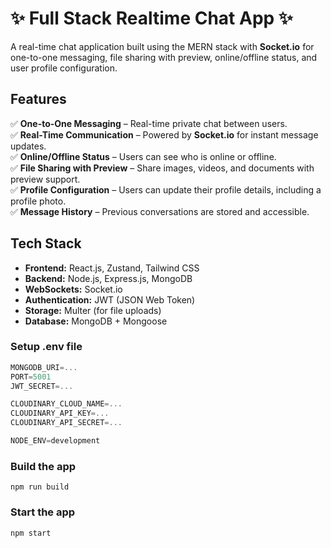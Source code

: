 # ✨ Full Stack Realtime Chat App ✨

A real-time chat application built using the MERN stack with **Socket.io** for one-to-one messaging, file sharing with preview, online/offline status, and user profile configuration.

## Features
✅ **One-to-One Messaging** – Real-time private chat between users.  
✅ **Real-Time Communication** – Powered by **Socket.io** for instant message updates.  
✅ **Online/Offline Status** – Users can see who is online or offline.  
✅ **File Sharing with Preview** – Share images, videos, and documents with preview support.  
✅ **Profile Configuration** – Users can update their profile details, including a profile photo.  
✅ **Message History** – Previous conversations are stored and accessible.  

## Tech Stack
- **Frontend:** React.js, Zustand, Tailwind CSS  
- **Backend:** Node.js, Express.js, MongoDB  
- **WebSockets:** Socket.io  
- **Authentication:** JWT (JSON Web Token)  
- **Storage:** Multer (for file uploads)  
- **Database:** MongoDB + Mongoose  

### Setup .env file

```js
MONGODB_URI=...
PORT=5001
JWT_SECRET=...

CLOUDINARY_CLOUD_NAME=...
CLOUDINARY_API_KEY=...
CLOUDINARY_API_SECRET=...

NODE_ENV=development
```

### Build the app

```shell
npm run build
```

### Start the app

```shell
npm start
```
